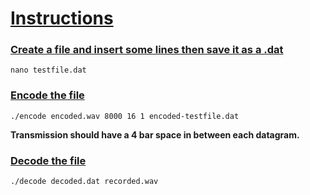 # <ins>Instructions</ins>

### <ins>Create a file and insert some lines then save it as a .dat</ins>

`nano testfile.dat `

### <ins>Encode the file</ins>

`./encode encoded.wav 8000 16 1 encoded-testfile.dat`

**Transmission should have a 4 bar space in between each datagram.**

### <ins>Decode the file</ins>

`./decode decoded.dat recorded.wav`
